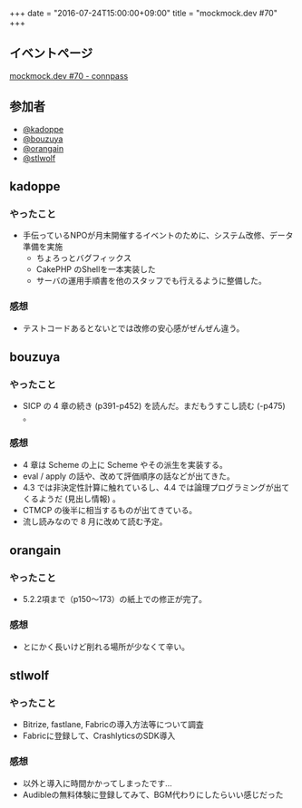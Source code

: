 +++
date = "2016-07-24T15:00:00+09:00"
title = "mockmock.dev #70"
+++

## イベントページ
[mockmock.dev #70 - connpass](http://mockmock.connpass.com/event/36146/)

## 参加者

* [@kadoppe](https://twitter.com/kadoppe)
* [@bouzuya](https://twitter.com/bouzuya)
* [@orangain](https://twitter.com/orangain)
* [@stlwolf](https://twitter.com/stlwolf13)

## kadoppe
### やったこと
* 手伝っているNPOが月末開催するイベントのために、システム改修、データ準備を実施
  * ちょろっとバグフィックス
  * CakePHP のShellを一本実装した
  * サーバの運用手順書を他のスタッフでも行えるように整備した。

### 感想
* テストコードあるとないとでは改修の安心感がぜんぜん違う。

## bouzuya
### やったこと

- SICP の 4 章の続き (p391-p452) を読んだ。まだもうすこし読む (-p475) 。

### 感想

- 4 章は Scheme の上に Scheme やその派生を実装する。
- eval / apply の話や、改めて評価順序の話などが出てきた。
- 4.3 では非決定性計算に触れているし、4.4 では論理プログラミングが出てくるようだ (見出し情報) 。
- CTMCP の後半に相当するものが出てきている。
- 流し読みなので 8 月に改めて読む予定。

## orangain
### やったこと
* 5.2.2項まで（p150〜173）の紙上での修正が完了。

### 感想
* とにかく長いけど削れる場所が少なくて辛い。

## stlwolf
### やったこと
- Bitrize, fastlane, Fabricの導入方法等について調査
- Fabricに登録して、CrashlyticsのSDK導入

### 感想
- 以外と導入に時間かかってしまったです…
- Audibleの無料体験に登録してみて、BGM代わりにしたらいい感じだった
